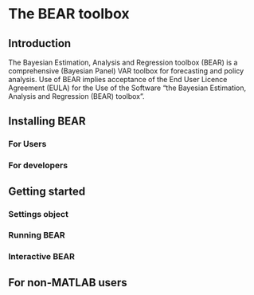 # The BEAR toolbox
## Introduction
The Bayesian Estimation, Analysis and Regression toolbox (BEAR) is a comprehensive (Bayesian Panel) VAR toolbox for forecasting and policy analysis. Use of BEAR implies acceptance of the End User Licence Agreement (EULA) for the Use of the Software “the Bayesian Estimation, Analysis and Regression (BEAR) toolbox”.
## Installing BEAR
### For Users
### For developers

## Getting started
### Settings object
### Running BEAR
### Interactive BEAR

## For non-MATLAB users
